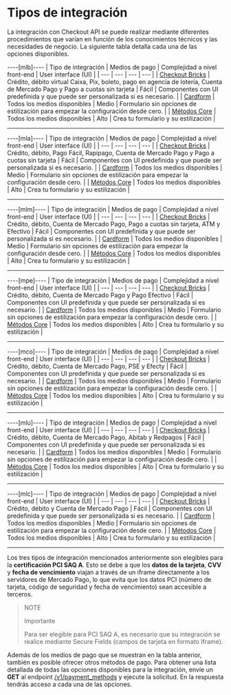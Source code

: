 # Tipos de integración

La integración con Checkout API se puede realizar mediante diferentes procedimientos que varían en función de los conocimientos técnicos y las necesidades de negocio. La siguiente tabla detalla cada una de las opciones disponibles.

----[mlb]---- 
| Tipo de integración  | Medios de pago  | Complejidad a nível front-end | User interface (UI)  | 
| --- | --- | --- | --- | 
| [Checkout Bricks](/developers/es/docs/checkout-bricks/landing)  | Crédito, débito virtual Caixa, Pix, boleto, pago en agencia de lotería, Cuenta de Mercado Pago y Pago a cuotas sin tarjeta | Fácil | Componentes con UI predefinida y que puede ser personalizada si es necesario.  | 
| [Cardform](/developers/es/docs/checkout-api/integration-configuration/card/integrate-via-cardform)  | Todos los medios disponibles | Medio | Formulario sin opciones de estilización para empezar la configuración desde cero.  |
| [Métodos Core](/developers/es/docs/checkout-api/integration-configuration/card/integrate-via-core-methods)  | Todos los medios disponibles | Alto | Crea tu formulario y su estilización  | 

------------

----[mla]---- 
| Tipo de integración  | Medios de pago  | Complejidad a nível front-end | User interface (UI)  | 
| --- | --- | --- | --- | 
| [Checkout Bricks](/developers/es/docs/checkout-bricks/landing)  | Crédito, débito, Pago Fácil, Rapipago, Cuenta de Mercado Pago y Pago a cuotas sin tarjeta | Fácil | Componentes con UI predefinida y que puede ser personalizada si es necesario.  | 
| [Cardform](/developers/es/docs/checkout-api/integration-configuration/card/integrate-via-cardform)  | Todos los medios disponibles | Medio | Formulario sin opciones de estilización para empezar la configuración desde cero.  |
| [Métodos Core](/developers/es/docs/checkout-api/integration-configuration/card/integrate-via-core-methods)  | Todos los medios disponibles | Alto | Crea tu formulario y su estilización  | 

------------

----[mlm]---- 
| Tipo de integración  | Medios de pago  | Complejidad a nível front-end | User interface (UI)  | 
| --- | --- | --- | --- | 
| [Checkout Bricks](/developers/es/docs/checkout-bricks/landing)  | Crédito, débito, Cuenta de Mercado Pago, Pago a cuotas sin tarjeta, ATM y Efectivo | Fácil | Componentes con UI predefinida y que puede ser personalizada si es necesario.  | 
| [Cardform](/developers/es/docs/checkout-api/integration-configuration/card/integrate-via-cardform)  | Todos los medios disponibles | Medio | Formulario sin opciones de estilización para empezar la configuración desde cero.  |
| [Métodos Core](/developers/es/docs/checkout-api/integration-configuration/card/integrate-via-core-methods)  | Todos los medios disponibles | Alto | Crea tu formulario y su estilización  | 

------------

----[mpe]---- 
| Tipo de integración  | Medios de pago  | Complejidad a nível front-end | User interface (UI)  | 
| --- | --- | --- | --- | 
| [Checkout Bricks](/developers/es/docs/checkout-bricks/landing)  | Crédito, débito, Cuenta de Mercado Pago y Pago Efectivo | Fácil | Componentes con UI predefinida y que puede ser personalizada si es necesario.  | 
| [Cardform](/developers/es/docs/checkout-api/integration-configuration/card/integrate-via-cardform)  | Todos los medios disponibles | Medio | Formulario sin opciones de estilización para empezar la configuración desde cero.  |
| [Métodos Core](/developers/es/docs/checkout-api/integration-configuration/card/integrate-via-core-methods)  | Todos los medios disponibles | Alto | Crea tu formulario y su estilización  | 

------------

----[mco]---- 
| Tipo de integración  | Medios de pago  | Complejidad a nível front-end | User interface (UI)  | 
| --- | --- | --- | --- | 
| [Checkout Bricks](/developers/es/docs/checkout-bricks/landing)  | Crédito, débito, Cuenta de Mercado Pago, PSE y Efecty | Fácil | Componentes con UI predefinida y que puede ser personalizada si es necesario.  | 
| [Cardform](/developers/es/docs/checkout-api/integration-configuration/card/integrate-via-cardform)  | Todos los medios disponibles | Medio | Formulario sin opciones de estilización para empezar la configuración desde cero.  |
| [Métodos Core](/developers/es/docs/checkout-api/integration-configuration/card/integrate-via-core-methods)  | Todos los medios disponibles | Alto | Crea tu formulario y su estilización  | 

------------

----[mlu]---- 
| Tipo de integración  | Medios de pago  | Complejidad a nível front-end | User interface (UI)  | 
| --- | --- | --- | --- | 
| [Checkout Bricks](/developers/es/docs/checkout-bricks/landing)  | Crédito, débito, Cuenta de Mercado Pago, Abitab y Redpagos | Fácil | Componentes con UI predefinida y que puede ser personalizada si es necesario.  | 
| [Cardform](/developers/es/docs/checkout-api/integration-configuration/card/integrate-via-cardform)  | Todos los medios disponibles | Medio | Formulario sin opciones de estilización para empezar la configuración desde cero.  |
| [Métodos Core](/developers/es/docs/checkout-api/integration-configuration/card/integrate-via-core-methods)  | Todos los medios disponibles | Alto | Crea tu formulario y su estilización  | 

------------

----[mlc]---- 
| Tipo de integración  | Medios de pago  | Complejidad a nível front-end | User interface (UI)  | 
| --- | --- | --- | --- | 
| [Checkout Bricks](/developers/es/docs/checkout-bricks/landing)  | Crédito, débito y Cuenta de Mercado Pago | Fácil | Componentes con UI predefinida y que puede ser personalizada si es necesario.  | 
| [Cardform](/developers/es/docs/checkout-api/integration-configuration/card/integrate-via-cardform)  | Todos los medios disponibles | Medio | Formulario sin opciones de estilización para empezar la configuración desde cero.  |
| [Métodos Core](/developers/es/docs/checkout-api/integration-configuration/card/integrate-via-core-methods)  | Todos los medios disponibles | Alto | Crea tu formulario y su estilización  | 

------------

Los tres tipos de integración mencionados anteriormente son elegibles para la **certificación PCI SAQ A**. Esto se debe a que los **datos de la tarjeta**, **CVV** y **fecha de vencimiento** viajan a través de un iframe directamente a los servidores de Mercado Pago, lo que evita que los datos PCI (número de tarjeta, código de seguridad y fecha de vencimiento) sean accesible a terceros.

> NOTE
>
> Importante
> 
> Para ser elegible para PCI SAQ A, es necesario que su integración se realice mediante Secure Fields (campos de tarjeta en formato Iframe).


Además de los medios de pago que se muestran en la tabla anterior, también es posible ofrecer otros métodos de pago. Para obtener una lista detallada de todas las opciones disponibles para la integración, envíe un **GET** al endpoint [/v1/payment_methods](/developers/es/reference/payment_methods/_payment_methods/get) y ejecute la solicitud. En la respuesta tendrás acceso a cada una de las opciones.

